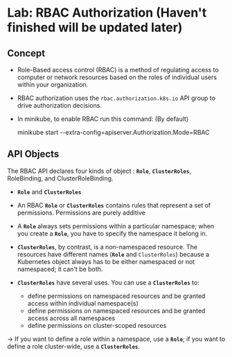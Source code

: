 # Lab: RBAC Authorization (Haven't finished will be updated later)

## Concept
- Role-Based access control (RBAC) is a method of regulating access to computer or network resources based on the roles of individual users within your organization.

- RBAC authorization uses the `rbac.authorization.k8s.io` API group to drive authorization decisions.


- In minikube, to enable RBAC run this command: (By default)

    minikube start --extra-config=apiserver.Authorization.Mode=RBAC



## API Objects

The RBAC API declares four kinds of object : **`Role`**, **`ClusterRoles`**, RoleBinding, and ClusterRoleBinding.


- **`Role`** and **`ClusterRoles`**

- An RBAC **`Role`** or **`ClusterRoles`** contains rules that represent a set of permissions. Permissions are purely additive

- A **`Role`** always sets permissions within a particular namespace; when you create a **`Role`**, you have to specify the namespace it belong in.

- **`ClusterRoles`**, by contrast, is a non-namespaced resource. The resources have different names (**`Role`** and `ClusterRoles`) because a Kubernetes object always has to be either namespaced or not namespaced; it can't be both.

- **`ClusterRoles`** have several uses. You can use a **`ClusterRoles`** to:

    - define permissions on namespaced resources and be granted access within individual namespace(s)
    - define permissions on namespaced resources and be granted access across all namespaces
    - define permissions on cluster-scoped resources 
    
    
-> If you want to define a role within a namespace, use a **`Role`**; if you want to define a role cluster-wide, use a **`ClusterRoles`**.
